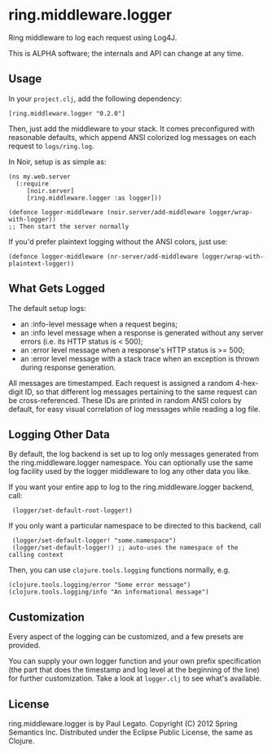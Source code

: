 ring.middleware.logger
======================

Ring middleware to log each request using Log4J.

This is ALPHA software; the internals and API can change at any time.

Usage
-----

In your `project.clj`, add the following dependency:

    [ring.middleware.logger "0.2.0"]


Then, just add the middleware to your stack. It comes preconfigured with
reasonable defaults, which append ANSI colorized log messages on each request to `logs/ring.log`.

In Noir, setup is as simple as:

    (ns my.web.server
      (:require
         [noir.server]
         [ring.middleware.logger :as logger]))

    (defonce logger-middleware (noir.server/add-middleware logger/wrap-with-logger))
    ;; Then start the server normally

If you'd prefer plaintext logging without the ANSI colors, just use:

    (defonce logger-middleware (nr-server/add-middleware logger/wrap-with-plaintext-logger))


What Gets Logged
----------------

The default setup logs:

* an :info-level message when a request begins;
* an :info level message when a response is generated without any server
errors (i.e. its HTTP status is < 500);
* an :error level message when a response's HTTP status is >= 500;
* an :error level message with a stack trace when an exception is thrown during response generation.

All messages are timestamped. Each request is assigned a random
4-hex-digit ID, so that different log messages pertaining to the same
request can be cross-referenced. These IDs are printed in random ANSI colors
by default, for easy visual correlation of log messages while reading
a log file.


Logging Other Data
------------------

By default, the log backend is set up to log only messages generated
from the ring.middleware.logger namespace. You can optionally use the
same log facility used by the logger middleware to log any other data
you like.

If you want your entire app to log to the ring.middleware.logger backend, call:

     (logger/set-default-root-logger!)

If you only want a particular namespace to be directed to this backend, call

     (logger/set-default-logger! "some.namespace")
     (logger/set-default-logger!) ;; auto-uses the namespace of the calling context

Then, you can use `clojure.tools.logging` functions normally, e.g.

    (clojure.tools.logging/error "Some error message")
    (clojure.tools.logging/info "An informational message")

Customization
-------------

Every aspect of the logging can be customized, and a few presets are provided.

You can supply your own logger function and your own prefix
specification (the part that does the timestamp and log level at the
beginning of the line) for further customization. Take a look at
`logger.clj` to see what's available.

License
-------
ring.middleware.logger is by Paul Legato.
Copyright (C) 2012 Spring Semantics Inc.
Distributed under the Eclipse Public License, the same as Clojure.

